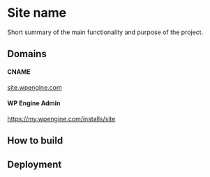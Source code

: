# Site name
Short summary of the main functionality and purpose of the project.
## Domains
#### CNAME
[site.wpengine.com](https://site.wpengine.com)
#### WP Engine Admin
https://my.wpengine.com/installs/site
## How to build
## Deployment
